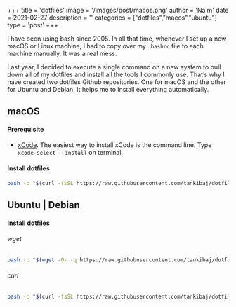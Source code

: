 +++
title = 'dotfiles'
image = '/images/post/macos.png'
author = 'Naim'
date = 2021-02-27
description = ''
categories = ["dotfiles","macos","ubuntu"]
type = 'post'
+++



I have been using bash since 2005. In all that time, whenever I set up a new macOS or Linux machine, I had to copy over my `.bashrc` file to each machine manually. It was a real mess.

Last year, I decided to execute a single command on a new system to pull down all of my dotfiles and install all the tools I commonly use. That’s why I have created two dotfiles Github repositories. One for macOS and the other for Ubuntu and Debian. It helps me to install everything automatically.


## macOS

#### Prerequisite

- [xCode](https://developer.apple.com/downloads/index.action?=xcode). The easiest way to install xCode is the command line. Type `xcode-select --install` on terminal.


#### Install dotfiles

```bash
bash -c "$(curl -fsSL https://raw.githubusercontent.com/tankibaj/dotfiles/main/install.sh)"
```


## Ubuntu | Debian

#### Install dotfiles

###### wget

```bash
bash -c "$(wget -O- -q https://raw.githubusercontent.com/tankibaj/dotfiles-ubuntu/main/install.sh)"
```

###### curl

```bash
bash -c "$(curl -fsSL https://raw.githubusercontent.com/tankibaj/dotfiles-ubuntu/main/install.sh)"
```


